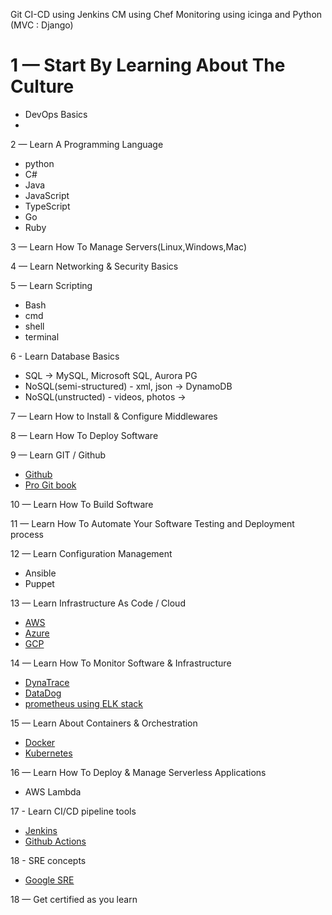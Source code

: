 Git
CI-CD using Jenkins
CM using Chef
Monitoring using icinga and 
Python (MVC : Django)


# 1 — Start By Learning About The Culture
- DevOps Basics
- 
2 — Learn A Programming Language
- python
- C#
- Java
- JavaScript
- TypeScript
- Go
- Ruby

3 — Learn How To Manage Servers(Linux,Windows,Mac)

4 — Learn Networking & Security Basics

5 — Learn Scripting
- Bash
- cmd
- shell
- terminal

6 - Learn Database Basics
- SQL -> MySQL, Microsoft SQL, Aurora PG
- NoSQL(semi-structured) - xml, json -> DynamoDB
- NoSQL(unstructed) - videos, photos ->

7 — Learn How to Install & Configure Middlewares

8 — Learn How To Deploy Software

9 — Learn GIT / Github
- [Github](https://github.com/)
- [Pro Git book](https://git-scm.com/book/en/v2)

10 — Learn How To Build Software

11 — Learn How To Automate Your Software Testing and Deployment process

12 — Learn Configuration Management
- Ansible
- Puppet

13 — Learn Infrastructure As Code / Cloud
- [AWS](https://aws.amazon.com/training/)
- [Azure](https://docs.microsoft.com/en-us/learn/azure/) 
- [GCP](https://cloud.google.com/training)

14 — Learn How To Monitor Software & Infrastructure
- [DynaTrace](https://www.dynatrace.com/support/help/get-started/what-is-dynatrace/)
- [DataDog](https://docs.datadoghq.com/)
- [prometheus using ELK stack](https://www.elastic.co/blog/prometheus-monitoring-at-scale-with-the-elastic-stack)

15 — Learn About Containers & Orchestration
- [Docker](https://docs.docker.com/get-started/)
- [Kubernetes](https://kubernetes.io/docs/home/)

16 — Learn How To Deploy & Manage Serverless Applications
- AWS Lambda

17 - Learn CI/CD pipeline tools
- [Jenkins](https://www.cloudbees.com/cloudbees-university)
- [Github Actions](https://github.com/features/actions)

18 - SRE concepts
- [Google SRE](https://sre.google/)

18 — Get certified as you learn
